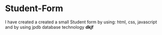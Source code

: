 # Student-Form
I have created a created a small Student form by using:
html, css, javascript and by using jpdb database technology
<b>dkjf<b>
